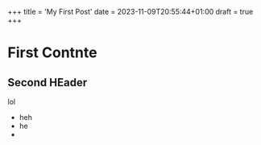 +++
title = 'My First Post'
date = 2023-11-09T20:55:44+01:00
draft = true
+++


# First Contnte

## Second HEader

lol
- heh
- he
- 
